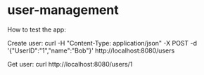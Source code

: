 # user-management

How to test the app:

Create user:
curl -H "Content-Type: application/json" -X POST -d '{"UserID":"1","name":"Bob"}' http://localhost:8080/users

Get user:
curl http://localhost:8080/users/1

<!-- Security scan triggered at 2025-09-02 21:06:38 -->

<!-- Security scan triggered at 2025-09-11 05:48:49 -->

<!-- Security scan triggered at 2025-09-28 15:26:07 -->